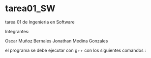 tarea01_SW
==========

tarea 01 de Ingenieria en Software

Integrantes:

Oscar Muñoz Bernales
Jonathan Medina Gonzales

el programa se debe ejecutar con g++ con los siguientes comandos : 

